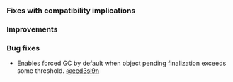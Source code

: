   [@cunei]: https://github.com/cunei
  [@eed3si9n]: https://github.com/eed3si9n
  [@gkossakowski]: https://github.com/gkossakowski
  [@jsuereth]: https://github.com/jsuereth

### Fixes with compatibility implications

### Improvements

### Bug fixes

- Enables forced GC by default when object pending finalization exceeds some threshold. [@eed3si9n][@eed3si9n]
